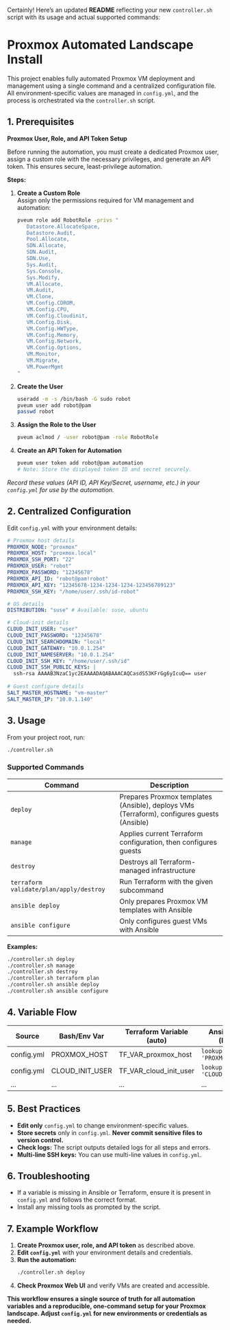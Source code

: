 Certainly! Here’s an updated **README** reflecting your new `controller.sh` script with its usage and actual supported commands:

# Proxmox Automated Landscape Install

This project enables fully automated Proxmox VM deployment and management using a single command and a centralized configuration file. All environment-specific values are managed in `config.yml`, and the process is orchestrated via the `controller.sh` script.

## 1. Prerequisites

**Proxmox User, Role, and API Token Setup**

Before running the automation, you must create a dedicated Proxmox user, assign a custom role with the necessary privileges, and generate an API token. This ensures secure, least-privilege automation.

**Steps:**

1. **Create a Custom Role**  
   Assign only the permissions required for VM management and automation:
   ```bash
   pveum role add RobotRole -privs "
      Datastore.AllocateSpace,
      Datastore.Audit,
      Pool.Allocate,
      SDN.Allocate,
      SDN.Audit,
      SDN.Use,
      Sys.Audit,
      Sys.Console,
      Sys.Modify,
      VM.Allocate,
      VM.Audit,
      VM.Clone,
      VM.Config.CDROM,
      VM.Config.CPU,
      VM.Config.Cloudinit,
      VM.Config.Disk,
      VM.Config.HWType,
      VM.Config.Memory,
      VM.Config.Network,
      VM.Config.Options,
      VM.Monitor,
      VM.Migrate,
      VM.PowerMgmt
   "
   ```

2. **Create the User**
   ```bash
   useradd -m -s /bin/bash -G sudo robot
   pveum user add robot@pam
   passwd robot
   ```

3. **Assign the Role to the User**
   ```bash
   pveum aclmod / -user robot@pam -role RobotRole
   ```

4. **Create an API Token for Automation**
   ```bash
   pveum user token add robot@pam automation
   # Note: Store the displayed token ID and secret securely.
   ```

*Record these values (API ID, API Key/Secret, username, etc.) in your `config.yml` for use by the automation.*

## 2. Centralized Configuration

Edit `config.yml` with your environment details:

```yaml
# Proxmox host details
PROXMOX_NODE: "proxmox"
PROXMOX_HOST: "proxmox.local"
PROXMOX_SSH_PORT: "22"
PROXMOX_USER: "robot"
PROXMOX_PASSWORD: "12345678"
PROXMOX_API_ID: "robot@pam!robot"
PROXMOX_API_KEY: "12345678-1234-1234-1234-123456789123"
PROXMOX_SSH_KEY: "/home/user/.ssh/id-robot"

# OS details
DISTRIBUTION: "suse" # Available: suse, ubuntu

# Cloud-init details   
CLOUD_INIT_USER: "user"
CLOUD_INIT_PASSWORD: "12345678"
CLOUD_INIT_SEARCHDOMAIN: "local"
CLOUD_INIT_GATEWAY: "10.0.1.254"
CLOUD_INIT_NAMESERVER: "10.0.1.254"
CLOUD_INIT_SSH_KEY: "/home/user/.ssh/id"
CLOUD_INIT_SSH_PUBLIC_KEYS: |
  ssh-rsa AAAAB3NzaC1yc2EAAAADAQABAAACAQCasdS53KFrGg6yIcuQ== user
  
# Guest configure details
SALT_MASTER_HOSTNAME: "vm-master"
SALT_MASTER_IP: "10.0.1.140"
```

## 3. Usage

From your project root, run:

```bash
./controller.sh 
```

### Supported Commands

| Command                             | Description                                                                                          |
|--------------------------------------|------------------------------------------------------------------------------------------------------|
| `deploy`                            | Prepares Proxmox templates (Ansible), deploys VMs (Terraform), configures guests (Ansible)           |
| `manage`                            | Applies current Terraform configuration, then configures guests                                      |
| `destroy`                           | Destroys all Terraform-managed infrastructure                                                        |
| `terraform validate/plan/apply/destroy` | Run Terraform with the given subcommand                                                           |
| `ansible deploy`                    | Only prepares Proxmox VM templates with Ansible                                                      |
| `ansible configure`                 | Only configures guest VMs with Ansible                                                               |

**Examples:**
```bash
./controller.sh deploy
./controller.sh manage
./controller.sh destroy
./controller.sh terraform plan
./controller.sh ansible deploy
./controller.sh ansible configure
```

## 4. Variable Flow

| Source      | Bash/Env Var         | Terraform Variable (auto)   | Ansible Usage (lookup)            |
|-------------|----------------------|-----------------------------|-----------------------------------|
| config.yml  | PROXMOX_HOST         | TF_VAR_proxmox_host         | `lookup('env', 'PROXMOX_HOST')`   |
| config.yml  | CLOUD_INIT_USER      | TF_VAR_cloud_init_user      | `lookup('env', 'CLOUD_INIT_USER')`|
| ...         | ...                  | ...                         | ...                               |

## 5. Best Practices

- **Edit only** `config.yml` to change environment-specific values.
- **Store secrets** only in `config.yml`. **Never commit sensitive files to version control.**
- **Check logs:** The script outputs detailed logs for all steps and errors.
- **Multi-line SSH keys:** You can use multi-line values in `config.yml`.

## 6. Troubleshooting

- If a variable is missing in Ansible or Terraform, ensure it is present in `config.yml` and follows the correct format.
- Install any missing tools as prompted by the script.

## 7. Example Workflow

1. **Create Proxmox user, role, and API token** as described above.
2. **Edit `config.yml`** with your environment details and credentials.
3. **Run the automation:**
   ```bash
   ./controller.sh deploy
   ```
4. **Check Proxmox Web UI** and verify VMs are created and accessible.

**This workflow ensures a single source of truth for all automation variables and a reproducible, one-command setup for your Proxmox landscape. Adjust `config.yml` for new environments or credentials as needed.**